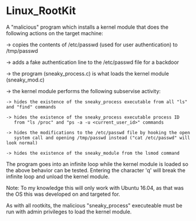 # Linux_RootKit

A "malicious" program which installs a kernel module that does the following actions on the target machine:

-> copies the contents of /etc/passwd (used for user authentication) to /tmp/passwd

-> adds a fake authentication line to the /etc/passwd file for a backdoor 

-> the program (sneaky_process.c) is what loads the kernel module (sneaky_mod.c)

-> the kernel module performs the following subservise activity:
  
    -> hides the existence of the sneaky_process executable from all "ls" and "find" commands
  
    -> hides the existence of the sneaky_process executable process ID 
       from "ls /proc" and "ps -a -u <current_user_id>" commands 
  
    -> hides the modifications to the /etc/passwd file by hooking the open 
       system call and opening /tmp/passwd instead ("cat /etc/passwd" will look normal)
  
    -> hides the existence of the sneaky_module from the lsmod command 
  

The program goes into an infinite loop while the kernel module is loaded so the above behavior can
be tested. Entering the character 'q' will break the infinite loop and unload the kernel module.


Note: To my knowledge this will only work with Ubuntu 16.04, as that was the OS this was developed on
and targeted for. 


As with all rootkits, the malicious "sneaky_process" executeable must be run with admin privileges 
to load the kernel module. 
  
